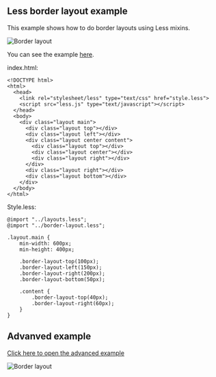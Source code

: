## Less border layout example

This example shows how to do border layouts using Less mixins.

![Border layout](https://raw.github.com/sunesimonsen/less-border-layout/master/examples/images/border-layout.png)

You can see the example [here](http://sunesimonsen.github.com/examples/less-border-layout/).

index.html:

    <!DOCTYPE html>
    <html>
      <head>
        <link rel="stylesheet/less" type="text/css" href="style.less">
        <script src="less.js" type="text/javascript"></script>
      </head>
      <body>
        <div class="layout main">
          <div class="layout top"></div> 
          <div class="layout left"></div> 
          <div class="layout center content">
            <div class="layout top"></div> 
            <div class="layout center"></div> 
            <div class="layout right"></div> 
          </div> 
          <div class="layout right"></div> 
          <div class="layout bottom"></div> 
        </div>
      </body>
    </html>
  
Style.less:

    @import "../layouts.less";
    @import "../border-layout.less";
    
    .layout.main {
        min-width: 600px;
        min-height: 400px;
        
        .border-layout-top(100px);
        .border-layout-left(150px);
        .border-layout-right(200px);
        .border-layout-bottom(50px);
    
        .content {
            .border-layout-top(40px);
            .border-layout-right(60px);
        }
    }
    
## Advanved example

[Click here to open the advanced example](http://sunesimonsen.github.com/less-border-layout/examples/advanced.html "Advanced example")

![Border layout](https://raw.github.com/sunesimonsen/less-border-layout/gh-pages/examples/images/border-layout-advanced-thumb.png)
